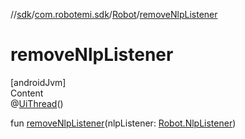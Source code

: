 //[sdk](../../../index.md)/[com.robotemi.sdk](../index.md)/[Robot](index.md)/[removeNlpListener](remove-nlp-listener.md)



# removeNlpListener  
[androidJvm]  
Content  
@[UiThread](https://developer.android.com/reference/kotlin/androidx/annotation/UiThread.html)()  
  
fun [removeNlpListener](remove-nlp-listener.md)(nlpListener: [Robot.NlpListener](-nlp-listener/index.md))  



